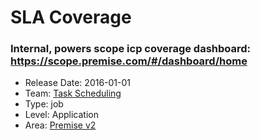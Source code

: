 # SLA Coverage
### Internal, powers scope icp coverage dashboard: https://scope.premise.com/#/dashboard/home
* Release Date: 2016-01-01
* Team: [Task Scheduling](../teams/scheduling.md)
* Type: job
* Level: Application
* Area: [Premise v2](../areas/v2.png)
